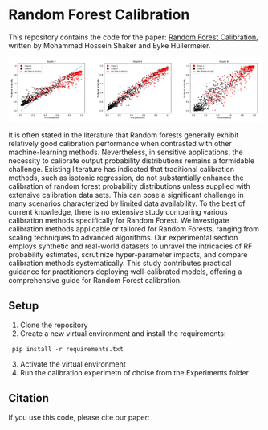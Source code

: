 # Random Forest Calibration

This repository contains the code for the paper: [Random Forest Calibration](https://to_be_added),
written by Mohammad Hossein Shaker and Eyke Hüllermeier.

![image](RF_depth.png)

It is often stated in the literature that Random forests generally exhibit relatively good calibration performance when contrasted with other machine-learning methods. Nevertheless, in sensitive applications, the necessity to calibrate output probability distributions remains a formidable challenge. Existing literature has indicated that traditional calibration methods, such as isotonic regression, do not substantially enhance the calibration of random forest probability distributions unless supplied with extensive calibration data sets. This can pose a significant challenge in many scenarios characterized by limited data availability. To the best of current knowledge, there is no extensive study comparing various calibration methods specifically for Random Forest. We investigate calibration methods applicable or tailored for Random Forests, ranging from scaling techniques to advanced algorithms. Our experimental section employs synthetic and real-world datasets to unravel the intricacies of RF probability estimates, scrutinize hyper-parameter impacts, and compare calibration methods systematically. This study contributes practical guidance for practitioners deploying well-calibrated models, offering a comprehensive guide for Random Forest calibration.


## Setup
1. Clone the repository
2. Create a new virtual environment and install the requirements:
```shell
 pip install -r requirements.txt
```
3. Activate the virtual environment
4. Run the calibration experimetn of choise from the Experiments folder


## Citation

If you use this code, please cite our paper:

